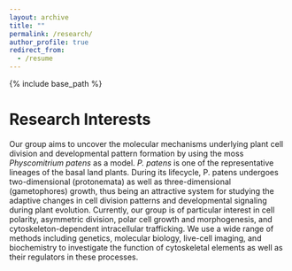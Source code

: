 ```yaml
---
layout: archive
title: ""
permalink: /research/
author_profile: true
redirect_from:
  - /resume
---
```


{% include base_path %}

Research Interests
======
Our group aims to uncover the molecular mechanisms underlying plant cell division and developmental pattern formation by using the moss <I>Physcomitrium patens</I> as a model. <I>P. patens</I> is one of the representative lineages of the basal land plants. During its lifecycle, P. patens undergoes two-dimensional (protonemata) as well as three-dimensional (gametophores) growth, thus being an attractive system for studying the adaptive changes in cell division patterns and developmental signaling during plant evolution. Currently, our group is of particular interest in cell polarity, asymmetric division, polar cell growth and morphogenesis, and cytoskeleton-dependent intracellular trafficking. We use a wide range of methods including genetics, molecular biology, live-cell imaging, and biochemistry to investigate the function of cytoskeletal elements as well as their regulators in these processes. 

    